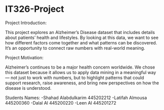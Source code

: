 # IT326-Project

Project Introduction:

This project explores an Alzheimer’s Disease dataset that includes details about patients’ health and lifestyles. By looking at this data, we want to see how different factors come together and what patterns can be discovered. It’s an opportunity to connect raw numbers with real-world meaning.


Project Motivation:

Alzheimer’s continues to be a major health concern worldwide. We chose this dataset because it allows us to apply data mining in a meaningful way — not just to work with numbers, but to highlight patterns that could support research, raise awareness, and bring new perspectives on how the disease is understood.


Students Names:
-Shahad Alabdulkarim 445202212
-Latifah Almousa 445200360
-Dalal Al       445200220
-Leen Al        445201272
